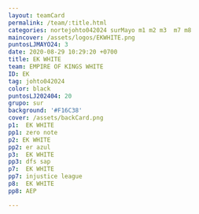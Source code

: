 ```yaml
---
layout: teamCard
permalink: /team/:title.html
categories: nortejohto042024 surMayo m1 m2 m3  m7 m8
maincover: /assets/logos/EKWHITE.png
puntosLJMAYO24: 3
date: 2020-08-29 10:29:20 +0700
title: EK WHITE
team: EMPIRE OF KINGS WHITE
ID: EK
tag: johto042024
color: black
puntosLJ202404: 20
grupo: sur
background: '#F16C38'
cover: /assets/backCard.png
p1:  EK WHITE
pp1: zero note
p2: EK WHITE
pp2: er azul
p3:  EK WHITE
pp3: dfs sap
p7:  EK WHITE
pp7: injustice league
p8:  EK WHITE
pp8: AEP

---
```



